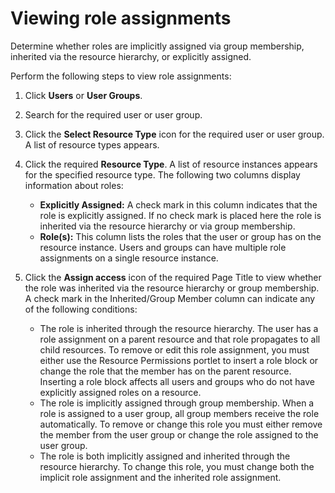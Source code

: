 # Viewing role assignments




Determine whether roles are implicitly assigned via group membership, inherited via the resource hierarchy, or explicitly assigned.

Perform the following steps to view role assignments:

1.  Click **Users** or **User Groups**.

2.  Search for the required user or user group.

3.  Click the **Select Resource Type** icon for the required user or user group. A list of resource types appears.

4.  Click the required **Resource Type**. A list of resource instances appears for the specified resource type. The following two columns display information about roles:

    -   **Explicitly Assigned:** A check mark in this column indicates that the role is explicitly assigned. If no check mark is placed here the role is inherited via the resource hierarchy or via group membership.
    -   **Role\(s\):** This column lists the roles that the user or group has on the resource instance. Users and groups can have multiple role assignments on a single resource instance.
5.  Click the **Assign access** icon of the required Page Title to view whether the role was inherited via the resource hierarchy or group membership. A check mark in the Inherited/Group Member column can indicate any of the following conditions:

    -   The role is inherited through the resource hierarchy. The user has a role assignment on a parent resource and that role propagates to all child resources. To remove or edit this role assignment, you must either use the Resource Permissions portlet to insert a role block or change the role that the member has on the parent resource. Inserting a role block affects all users and groups who do not have explicitly assigned roles on a resource.
    -   The role is implicitly assigned through group membership. When a role is assigned to a user group, all group members receive the role automatically. To remove or change this role you must either remove the member from the user group or change the role assigned to the user group.
    -   The role is both implicitly assigned and inherited through the resource hierarchy. To change this role, you must change both the implicit role assignment and the inherited role assignment.

